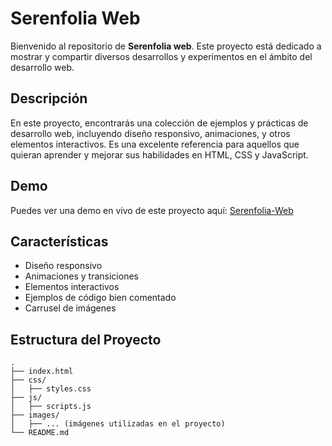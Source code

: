 # Serenfolia Web 

Bienvenido al repositorio de **Serenfolia web**. Este proyecto está dedicado a mostrar y compartir diversos desarrollos y experimentos en el ámbito del desarrollo web.

## Descripción

En este proyecto, encontrarás una colección de ejemplos y prácticas de desarrollo web, incluyendo diseño responsivo, animaciones, y otros elementos interactivos. Es una excelente referencia para aquellos que quieran aprender y mejorar sus habilidades en HTML, CSS y JavaScript.

## Demo

Puedes ver una demo en vivo de este proyecto aquí: [Serenfolia-Web](https://valesestua29.github.io/desarrollo-web/)

## Características

- Diseño responsivo
- Animaciones y transiciones
- Elementos interactivos
- Ejemplos de código bien comentado
- Carrusel de imágenes

## Estructura del Proyecto

```plaintext
.
├── index.html
├── css/
│   ├── styles.css
├── js/
│   ├── scripts.js
├── images/
│   ├── ... (imágenes utilizadas en el proyecto)
└── README.md



